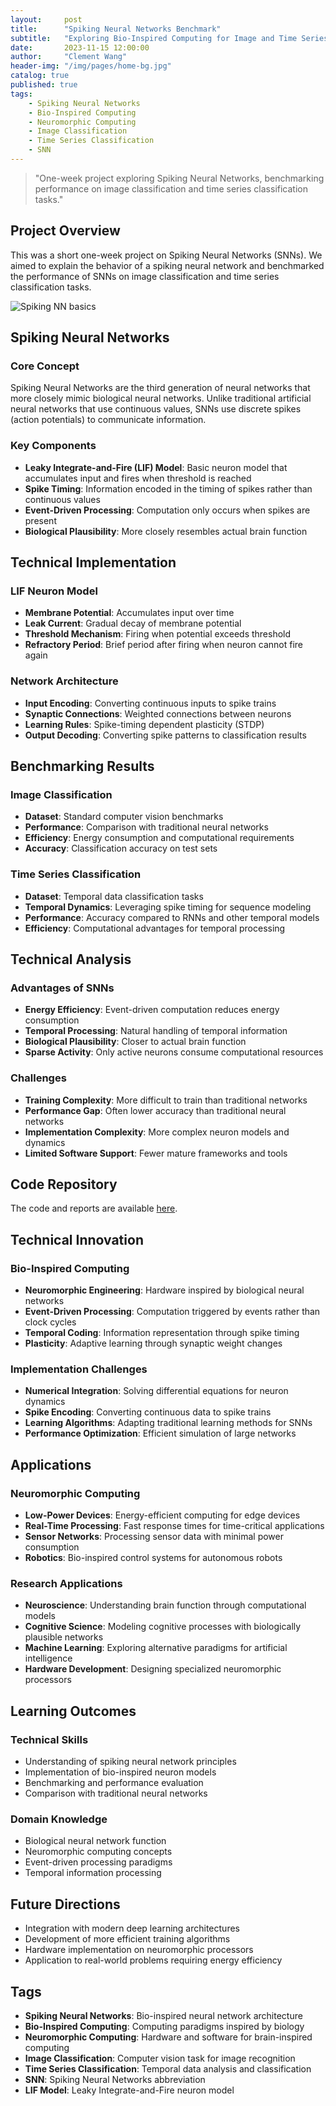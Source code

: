 ```yaml
---
layout:     post
title:      "Spiking Neural Networks Benchmark"
subtitle:   "Exploring Bio-Inspired Computing for Image and Time Series Classification"
date:       2023-11-15 12:00:00
author:     "Clement Wang"
header-img: "/img/pages/home-bg.jpg"
catalog: true
published: true
tags:
    - Spiking Neural Networks
    - Bio-Inspired Computing
    - Neuromorphic Computing
    - Image Classification
    - Time Series Classification
    - SNN
---
```


> "One-week project exploring Spiking Neural Networks, benchmarking performance on image classification and time series classification tasks."

## Project Overview

This was a short one-week project on Spiking Neural Networks (SNNs). We aimed to explain the behavior of a spiking neural network and benchmarked the performance of SNNs on image classification and time series classification tasks.

![Spiking NN basics](https://raw.githubusercontent.com/clementw168/Spiking-Neural-Networks-Benchmark/main/assets/LIF_model.png)

## Spiking Neural Networks

### Core Concept
Spiking Neural Networks are the third generation of neural networks that more closely mimic biological neural networks. Unlike traditional artificial neural networks that use continuous values, SNNs use discrete spikes (action potentials) to communicate information.

### Key Components
- **Leaky Integrate-and-Fire (LIF) Model**: Basic neuron model that accumulates input and fires when threshold is reached
- **Spike Timing**: Information encoded in the timing of spikes rather than continuous values
- **Event-Driven Processing**: Computation only occurs when spikes are present
- **Biological Plausibility**: More closely resembles actual brain function

## Technical Implementation

### LIF Neuron Model
- **Membrane Potential**: Accumulates input over time
- **Leak Current**: Gradual decay of membrane potential
- **Threshold Mechanism**: Firing when potential exceeds threshold
- **Refractory Period**: Brief period after firing when neuron cannot fire again

### Network Architecture
- **Input Encoding**: Converting continuous inputs to spike trains
- **Synaptic Connections**: Weighted connections between neurons
- **Learning Rules**: Spike-timing dependent plasticity (STDP)
- **Output Decoding**: Converting spike patterns to classification results

## Benchmarking Results

### Image Classification
- **Dataset**: Standard computer vision benchmarks
- **Performance**: Comparison with traditional neural networks
- **Efficiency**: Energy consumption and computational requirements
- **Accuracy**: Classification accuracy on test sets

### Time Series Classification
- **Dataset**: Temporal data classification tasks
- **Temporal Dynamics**: Leveraging spike timing for sequence modeling
- **Performance**: Accuracy compared to RNNs and other temporal models
- **Efficiency**: Computational advantages for temporal processing

## Technical Analysis

### Advantages of SNNs
- **Energy Efficiency**: Event-driven computation reduces energy consumption
- **Temporal Processing**: Natural handling of temporal information
- **Biological Plausibility**: Closer to actual brain function
- **Sparse Activity**: Only active neurons consume computational resources

### Challenges
- **Training Complexity**: More difficult to train than traditional networks
- **Performance Gap**: Often lower accuracy than traditional neural networks
- **Implementation Complexity**: More complex neuron models and dynamics
- **Limited Software Support**: Fewer mature frameworks and tools

## Code Repository

The code and reports are available [here](https://github.com/clementw168/Spiking-Neural-Networks-Benchmark).

## Technical Innovation

### Bio-Inspired Computing
- **Neuromorphic Engineering**: Hardware inspired by biological neural networks
- **Event-Driven Processing**: Computation triggered by events rather than clock cycles
- **Temporal Coding**: Information representation through spike timing
- **Plasticity**: Adaptive learning through synaptic weight changes

### Implementation Challenges
- **Numerical Integration**: Solving differential equations for neuron dynamics
- **Spike Encoding**: Converting continuous data to spike trains
- **Learning Algorithms**: Adapting traditional learning methods for SNNs
- **Performance Optimization**: Efficient simulation of large networks

## Applications

### Neuromorphic Computing
- **Low-Power Devices**: Energy-efficient computing for edge devices
- **Real-Time Processing**: Fast response times for time-critical applications
- **Sensor Networks**: Processing sensor data with minimal power consumption
- **Robotics**: Bio-inspired control systems for autonomous robots

### Research Applications
- **Neuroscience**: Understanding brain function through computational models
- **Cognitive Science**: Modeling cognitive processes with biologically plausible networks
- **Machine Learning**: Exploring alternative paradigms for artificial intelligence
- **Hardware Development**: Designing specialized neuromorphic processors

## Learning Outcomes

### Technical Skills
- Understanding of spiking neural network principles
- Implementation of bio-inspired neuron models
- Benchmarking and performance evaluation
- Comparison with traditional neural networks

### Domain Knowledge
- Biological neural network function
- Neuromorphic computing concepts
- Event-driven processing paradigms
- Temporal information processing

## Future Directions

- Integration with modern deep learning architectures
- Development of more efficient training algorithms
- Hardware implementation on neuromorphic processors
- Application to real-world problems requiring energy efficiency

## Tags

- **Spiking Neural Networks**: Bio-inspired neural network architecture
- **Bio-Inspired Computing**: Computing paradigms inspired by biology
- **Neuromorphic Computing**: Hardware and software for brain-inspired computing
- **Image Classification**: Computer vision task for image recognition
- **Time Series Classification**: Temporal data analysis and classification
- **SNN**: Spiking Neural Networks abbreviation
- **LIF Model**: Leaky Integrate-and-Fire neuron model
